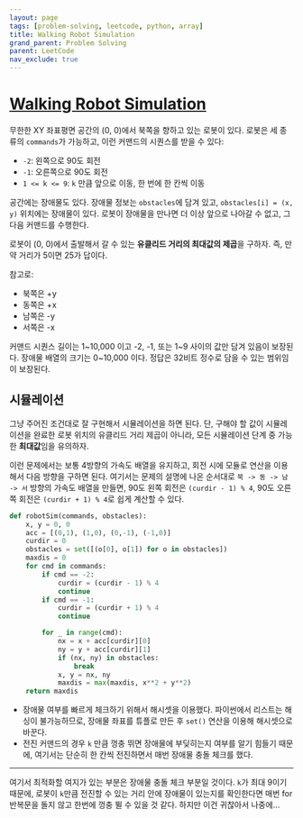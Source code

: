 ```yaml
---
layout: page
tags: [problem-solving, leetcode, python, array]
title: Walking Robot Simulation
grand_parent: Problem Solving
parent: LeetCode
nav_exclude: true
---
```


# [Walking Robot Simulation](https://leetcode.com/problems/walking-robot-simulation/)

 무한한 XY 좌표평면 공간의 (0, 0)에서 북쪽을 향하고 있는 로봇이
 있다. 로봇은 세 종류의 `commands`가 가능하고, 이런 커맨드의 시퀀스를
 받을 수 있다:
 - `-2`: 왼쪽으로 90도 회전
 - `-1`: 오른쪽으로 90도 회전
 - `1 <= k <= 9`: `k` 만큼 앞으로 이동, 한 번에 한 칸씩 이동

 공간에는 장애물도 있다. 장애물 정보는 `obstacles`에 담겨 있고,
 `obstacles[i] = (x, y)` 위치에는 장애물이 있다. 로봇이 장애물을
 만나면 더 이상 앞으로 나아갈 수 없고, 그 다음 커맨드를 수행한다.

 로봇이 (0, 0)에서 출발해서 갈 수 있는 **유클리드 거리의 최대값의
 제곱**을 구하자. 즉, 만약 거리가 5이면 25가 답이다.

 참고로:
 - 북쪽은 +y
 - 동쪽은 +x
 - 남쪽은 -y
 - 서쪽은 -x

 커맨드 시퀀스 길이는 1~10,000 이고 -2, -1, 또는 1~9 사이의 값만 담겨
 있음이 보장된다. 장애물 배열의 크기는 0~10,000 이다. 정답은 32비트
 정수로 담을 수 있는 범위임이 보장된다.

## 시뮬레이션

 그냥 주어진 조건대로 잘 구현해서 시뮬레이션을 하면 된다. 단, 구해야
 할 값이 시뮬레이션을 완료한 로봇 위치의 유클리드 거리 제곱이 아니라,
 모든 시뮬레이션 단계 중 가능한 **최대값**임을 유의하자.

 이런 문제에서는 보통 4방향의 가속도 배열을 유지하고, 회전 시에 모듈로
 연산을 이용해서 다음 방향을 구하면 된다. 여기서는 문제의 설명에 나온
 순서대로 `북 -> 동 -> 남 -> 서` 방향의 가속도 배열을 만들면, 90도
 왼쪽 회전은 `(curdir - 1) % 4`, 90도 오른쪽 회전은 `(curdir + 1) %
 4`로 쉽게 계산할 수 있다.

```python
def robotSim(commands, obstacles):
    x, y = 0, 0
    acc = [(0,1), (1,0), (0,-1), (-1,0)]
    curdir = 0
    obstacles = set([(o[0], o[1]) for o in obstacles])
    maxdis = 0
    for cmd in commands:
        if cmd == -2:
            curdir = (curdir - 1) % 4
            continue
        if cmd == -1:
            curdir = (curdir + 1) % 4
            continue

        for _ in range(cmd):
            nx = x + acc[curdir][0]
            ny = y + acc[curdir][1]
            if (nx, ny) in obstacles:
                break
            x, y = nx, ny
            maxdis = max(maxdis, x**2 + y**2)
    return maxdis
```

 - 장애물 여부를 빠르게 체크하기 위해서 해시셋을 이용했다. 파이썬에서
   리스트는 해싱이 불가능하므로, 장애물 좌표를 튜플로 만든 후 `set()`
   연산을 이용해 해시셋으로 바꾼다.
 - 전진 커맨드의 경우 `k` 만큼 껑충 뛰면 장애물에 부딪히는지 여부를
   알기 힘들기 때문에, 여기서는 단순히 한 칸씩 전진하면서 매번 장애물
   충돌 체크를 했다.

---

 여기서 최적화할 여지가 있는 부분은 장애물 충돌 체크 부분일
 것이다. `k`가 최대 9이기 때문에, 로봇이 `k`만큼 전진할 수 있는 거리
 안에 장애물이 있는지를 확인한다면 매번 for 반복문을 돌지 않고 한번에
 껑충 뛸 수 있을 것 같다. 하지만 이건 귀찮아서 나중에...
